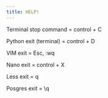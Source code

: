 ```yaml
---
title: HELP!
---
```



Terminal stop command = control + C

Python exit (terminal) = control + D

VIM exit = Esc, :wq

Nano exit = control + X

Less exit = q

Posgres exit = \q



